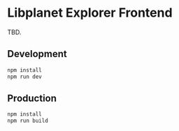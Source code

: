 Libplanet Explorer Frontend
===========================

TBD.


Development
-----------

~~~~ bash
npm install
npm run dev
~~~~


Production
----------

~~~~ bash
npm install
npm run build
~~~~
